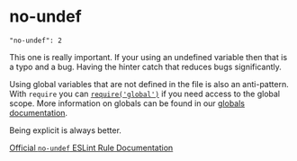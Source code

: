 # no-undef

    "no-undef": 2

This one is really important. If your using an undefined variable then that
is a typo and a bug. Having the hinter catch that reduces bugs significantly.

Using global variables that are not defined in the file is also an
anti-pattern. With `require` you can [`require('global')`][npm-global]
if you need access to the global scope. More information on globals can
be found in our [globals documentation][globals-docs].

Being explicit is always better.

[Official `no-undef` ESLint Rule Documentation][no-undef-docs]

[no-undef-docs]: https://github.com/eslint/eslint/blob/master/docs/rules/no-undef.md
[npm-global]: https://github.com/Raynos/global
[globals-docs]: globals.md
